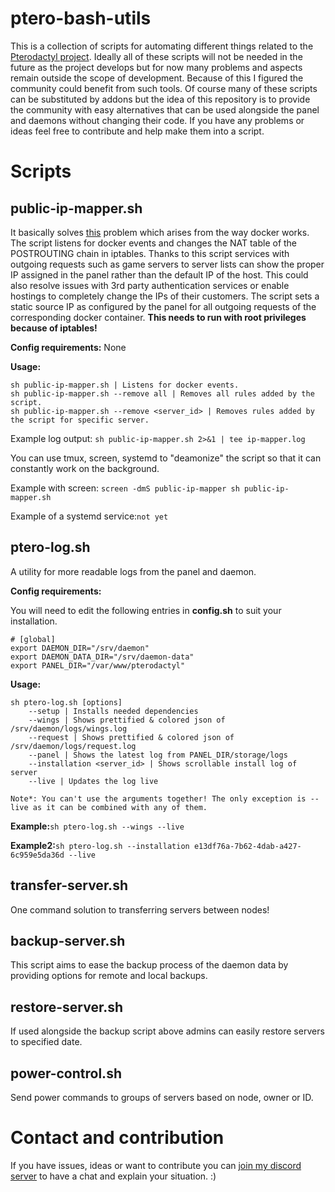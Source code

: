 # ptero-bash-utils
This is a collection of scripts for automating different things related to the [Pterodactyl project](https://pterodactyl.io/). Ideally all of these scripts will not be needed in the future as the project develops but for now many problems and aspects remain outside the scope of development. Because of this I figured the community could benefit from such tools. Of course many of these scripts can be substituted by addons but the idea of this repository is to provide the community with easy alternatives that can be used alongside the panel and daemons without changing their code. If you have any problems or ideas feel free to contribute and help make them into a script.

# Scripts

## public-ip-mapper.sh<span></span>

It basically solves [this](https://github.com/pterodactyl/panel/issues/459) problem which arises from the way docker works. The script listens for docker events and changes the NAT table of the POSTROUTING chain in iptables. Thanks to this script services with outgoing requests such as game servers to server lists can show the proper IP assigned in the panel rather than the default IP of the host. This could also resolve issues with 3rd party authentication services or enable hostings to completely change the IPs of their customers.  The script sets a static source IP as configured by the panel for all outgoing requests of the corresponding docker container. **This needs to run with root privileges because of iptables!**

**Config requirements:** None

**Usage:**

```
sh public-ip-mapper.sh | Listens for docker events.
sh public-ip-mapper.sh --remove all | Removes all rules added by the script.
sh public-ip-mapper.sh --remove <server_id> | Removes rules added by the script for specific server.
```
Example log output: `sh public-ip-mapper.sh 2>&1 | tee ip-mapper.log`

You can use tmux, screen, systemd to "deamonize" the script so that it can constantly work on the background. 

Example with screen: `screen -dmS public-ip-mapper sh public-ip-mapper.sh`

Example of a systemd service:`not yet`

## ptero-log.sh<span></span>
A utility for more readable logs from the panel and daemon.

**Config requirements:**

You will need to edit the following entries in **config.sh<span></span>** to suit your installation.
```
# [global]
export DAEMON_DIR="/srv/daemon"
export DAEMON_DATA_DIR="/srv/daemon-data"
export PANEL_DIR="/var/www/pterodactyl"
```

**Usage:**

```
sh ptero-log.sh [options] 
    --setup | Installs needed dependencies
    --wings | Shows prettified & colored json of /srv/daemon/logs/wings.log
    --request | Shows prettified & colored json of /srv/daemon/logs/request.log
    --panel | Shows the latest log from PANEL_DIR/storage/logs
    --installation <server_id> | Shows scrollable install log of server
    --live | Updates the log live

Note*: You can't use the arguments together! The only exception is --live as it can be combined with any of them.
```

**Example:**`sh ptero-log.sh --wings --live`

**Example2:**`sh ptero-log.sh --installation e13df76a-7b62-4dab-a427-6c959e5da36d --live`

## transfer-server.sh<span></span>
One command solution to transferring servers between nodes!

## backup-server.sh<span></span>
This script aims to ease the backup process of the daemon data by providing options for remote and local backups.

## restore-server.sh<span></span>
If used alongside the backup script above admins can easily restore servers to specified date.

## power-control.sh<span></span>
Send power commands to groups of servers based on node, owner or ID.

# Contact and contribution
If you have issues, ideas or want to contribute you can [join my discord server](https://discord.gg/VMSDGVD) to have a chat and explain your situation. :)